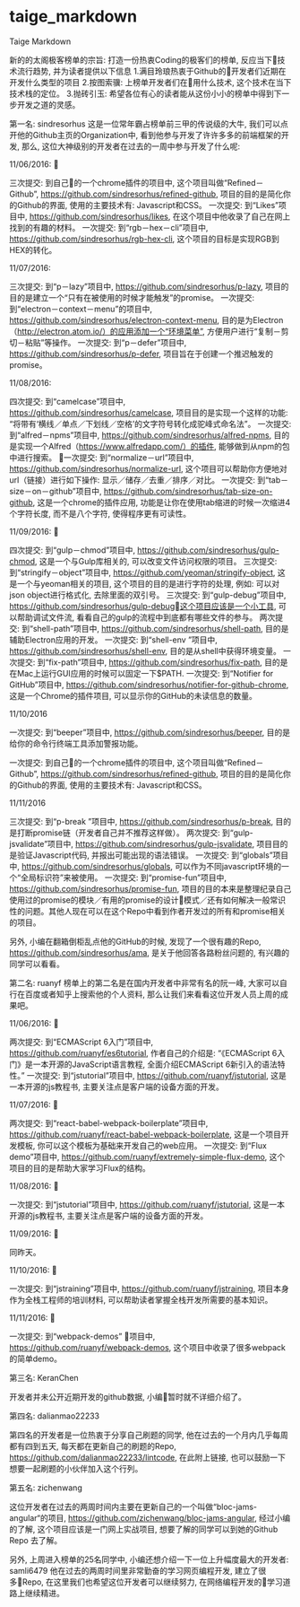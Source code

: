 # taige_markdown
Taige Markdown

新的的太阁极客榜单的宗旨:
打造一份热衷Coding的极客们的榜单, 反应当下技术流行趋势, 并为读者提供以下信息
1.满目玲琅热衷于Github的开发者们近期在开发什么类型的项目
2.按图索骥: 上榜单开发者们在用什么技术, 这个技术在当下技术栈的定位。
3.抛砖引玉: 希望各位有心的读者能从这份小小的榜单中得到下一步开发之道的灵感。


第一名: sindresorhus
这是一位常年霸占榜单前三甲的传说级的大牛, 我们可以点开他的Github主页的Organization中, 看到他参与开发了许许多多的前端框架的开发, 那么, 这位大神级别的开发者在过去的一周中参与开发了什么呢:

11/06/2016: 

三次提交: 到自己的一个chrome插件的项目中, 这个项目叫做“Refined－Github”,  https://github.com/sindresorhus/refined-github,  项目的目的是简化你的Github的界面, 使用的主要技术有: Javascript和CSS。
一次提交: 到“Likes”项目中, https://github.com/sindresorhus/likes, 在这个项目中他收录了自己在网上找到的有趣的材料。
一次提交: 到“rgb－hex－cli”项目中, https://github.com/sindresorhus/rgb-hex-cli, 这个项目的目标是实现RGB到HEX的转化。

11/07/2016:

三次提交: 到“p－lazy”项目中, https://github.com/sindresorhus/p-lazy,
项目的目的是建立一个“只有在被使用的时候才能触发”的promise。
一次提交: 到“electron－context－menu”的项目中, https://github.com/sindresorhus/electron-context-menu,  目的是为Electron（http://electron.atom.io/）的应用添加一个“环境菜单”, 方便用户进行“复制－剪切－粘贴”等操作。
一次提交: 到“p－defer”项目中, https://github.com/sindresorhus/p-defer, 项目旨在于创建一个推迟触发的promise。

11/08/2016:

四次提交: 到“camelcase”项目中, https://github.com/sindresorhus/camelcase,  项目目的是实现一个这样的功能: “将带有‘横线／单点／下划线／空格’的文字符号转化成驼峰式命名法”。
一次提交: 到“alfred－npms”项目中, https://github.com/sindresorhus/alfred-npms,  目的是实现一个Alfred（https://www.alfredapp.com/）的插件, 能够做到从npm的包中进行搜索。
一次提交: 到“normalize－url”项目中, https://github.com/sindresorhus/normalize-url, 这个项目可以帮助你方便地对url（链接）进行如下操作: 显示／储存／去重／排序／对比。
一次提交: 到“tab－size－on－github”项目中, https://github.com/sindresorhus/tab-size-on-github,  这是一个chrome的插件应用, 功能是让你在使用tab缩进的时候一次缩进4个字符长度, 而不是八个字符, 使得程序更有可读性。

11/09/2016: 

四次提交: 到“gulp－chmod”项目中, https://github.com/sindresorhus/gulp-chmod,  这是一个与Gulp库相关的, 可以改变文件访问权限的项目。
三次提交: 到“stringify－object”项目中, https://github.com/yeoman/stringify-object, 这是一个与yeoman相关的项目, 这个项目的目的是进行字符的处理, 例如: 可以对json object进行格式化, 去除里面的双引号。
三次提交: 到“gulp-debug”项目中, https://github.com/sindresorhus/gulp-debug这个项目应该是一个小工具, 可以帮助调试文件流, 看看自己的gulp的流程中到底都有哪些文件的参与。
两次提交: 到“shell-path”项目中, https://github.com/sindresorhus/shell-path, 目的是辅助Electron应用的开发。
一次提交: 到“shell-env ”项目中, https://github.com/sindresorhus/shell-env,  目的是从shell中获得环境变量。
一次提交: 到“fix-path”项目中, https://github.com/sindresorhus/fix-path,  目的是在Mac上运行GUI应用的时候可以固定一下$PATH.
一次提交: 到“Notifier for GitHub”项目中, https://github.com/sindresorhus/notifier-for-github-chrome,  这是一个Chrome的插件项目, 可以显示你的GitHub的未读信息的数量。

11/10/2016

一次提交: 到“beeper”项目中, https://github.com/sindresorhus/beeper, 目的是给你的命令行终端工具添加警报功能。

一次提交: 到自己的一个chrome插件的项目中, 这个项目叫做“Refined－Github”,  https://github.com/sindresorhus/refined-github,  项目的目的是简化你的Github的界面, 使用的主要技术有: Javascript和CSS。

11/11/2016

三次提交: 到“p-break ”项目中, https://github.com/sindresorhus/p-break, 目的是打断promise链（开发者自己并不推荐这样做）。
两次提交: 到“gulp-jsvalidate”项目中, https://github.com/sindresorhus/gulp-jsvalidate,  项目目的是验证Javascript代码, 并报出可能出现的语法错误。
一次提交: 到“globals”项目中, https://github.com/sindresorhus/globals,  可以作为不同javascript环境的一个“全局标识符”来被使用。
一次提交: 到“promise-fun”项目中, https://github.com/sindresorhus/promise-fun,
项目的目的本来是整理纪录自己使用过的promise的模块／有用的promise的设计模式／还有如何解决一般常识性的问题。其他人现在可以在这个Repo中看到作者开发过的所有和promise相关的项目。

另外, 小编在翻箱倒柜乱点他的GitHub的时候, 发现了一个很有趣的Repo, https://github.com/sindresorhus/ama,  是关于他回答各路粉丝问题的, 有兴趣的同学可以看看。

第二名: ruanyf
榜单上的第二名是在国内开发者中非常有名的阮一峰, 大家可以自行在百度或者知乎上搜索他的个人资料, 那么让我们来看看这位开发人员上周的成果吧。

11/06/2016: 

两次提交: 到“ECMAScript 6入门”项目中, https://github.com/ruanyf/es6tutorial,  作者自己的介绍是: “《ECMAScript 6入门》是一本开源的JavaScript语言教程, 全面介绍ECMAScript 6新引入的语法特性。”
一次提交: 到“jstutorial”项目中, https://github.com/ruanyf/jstutorial, 这是一本开源的js教程书, 主要关注点是客户端的设备方面的开发。

11/07/2016: 

两次提交: 到“react-babel-webpack-boilerplate”项目中, https://github.com/ruanyf/react-babel-webpack-boilerplate, 这是一个项目开发模板, 你可以这个模板为基础来开发自己的web应用。
一次提交: 到“Flux demo”项目中, https://github.com/ruanyf/extremely-simple-flux-demo,  这个项目的目的是帮助大家学习Flux的结构。

11/08/2016: 

一次提交: 到“jstutorial”项目中, https://github.com/ruanyf/jstutorial, 这是一本开源的js教程书, 主要关注点是客户端的设备方面的开发。


11/09/2016: 

同昨天。

11/10/2016: 

一次提交: 到“jstraining”项目中,  https://github.com/ruanyf/jstraining, 项目本身作为全栈工程师的培训材料, 可以帮助读者掌握全栈开发所需要的基本知识。

11/11/2016: 

一次提交: 到“webpack-demos” 项目中, https://github.com/ruanyf/webpack-demos, 这个项目中收录了很多webpack的简单demo。


第三名: KeranChen

开发者并未公开近期开发的github数据, 小编暂时就不详细介绍了。

第四名: dalianmao22233

第四名的开发者是一位热衷于分享自己刷题的同学, 他在过去的一个月内几乎每周都有四到五天, 每天都在更新自己的刷题的Repo, https://github.com/dalianmao22233/lintcode,  在此附上链接, 也可以鼓励一下想要一起刷题的小伙伴加入这个行列。

第五名: zichenwang

这位开发者在过去的两周时间内主要在更新自己的一个叫做“bloc-jams-angular“的项目, https://github.com/zichenwang/bloc-jams-angular, 经过小编的了解, 这个项目应该是一门网上实战项目, 想要了解的同学可以到她的Github Repo 去了解。

另外, 上周进入榜单的25名同学中, 小编还想介绍一下一位上升幅度最大的开发者:
samli6479
他在过去的两周时间里非常勤奋的学习网页编程开发, 建立了很多Repo, 在这里我们也希望这位开发者可以继续努力, 在网络编程开发的学习道路上继续精进。
